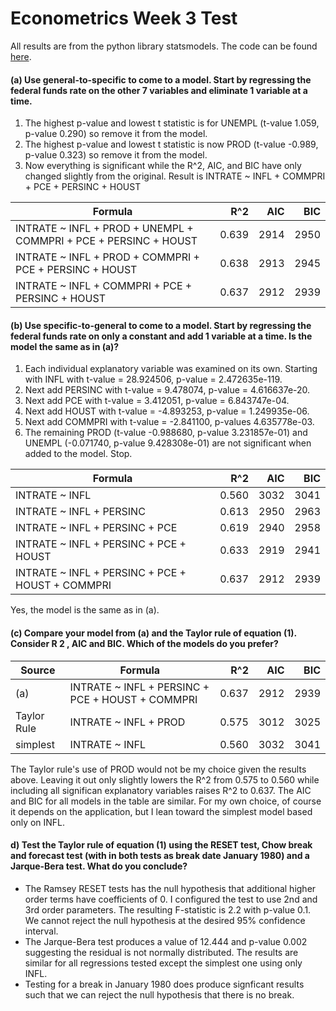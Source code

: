 # Econometrics Week 3 Test
All results are from the python library statsmodels. The code can be found [here](https://github.com/cheriot/data-analysis/blob/master/erasmus-econometrics/week3/test_exer_3.py).

#### (a)  Use general-to-specific to come to a model.  Start by regressing the federal funds rate on the other 7 variables and eliminate 1 variable at a time.
1. The highest p-value and lowest t statistic is for UNEMPL (t-value 1.059, p-value 0.290) so remove it from the model.
2. The highest p-value and lowest t statistic is now PROD (t-value -0.989, p-value 0.323) so remove it from the model.
3. Now everything is significant while the R^2, AIC, and BIC have only changed slightly from the original. Result is INTRATE ~ INFL + COMMPRI + PCE + PERSINC + HOUST

Formula | R^2 | AIC | BIC
---     | --: | --: | --:
INTRATE ~ INFL + PROD + UNEMPL + COMMPRI + PCE + PERSINC + HOUST | 0.639 | 2914 | 2950
INTRATE ~ INFL + PROD + COMMPRI + PCE + PERSINC + HOUST | 0.638 | 2913 | 2945
INTRATE ~ INFL + COMMPRI + PCE + PERSINC + HOUST | 0.637 | 2912 | 2939

#### (b)  Use specific-to-general to come to a model.  Start by regressing the federal funds rate on only a constant and add 1 variable at a time.  Is the model the same as in (a)?
1. Each individual explanatory variable was examined on its own. Starting with INFL with t-value = 28.924506, p-value = 2.472635e-119.
2. Next add PERSINC with t-value = 9.478074, p-value = 4.616637e-20.
3. Next add PCE with t-value = 3.412051, p-value = 6.843747e-04.
4. Next add HOUST with t-value = -4.893253, p-value = 1.249935e-06.
5. Next add COMMPRI with t-value = -2.841100, p-values 4.635778e-03.
6. The remaining PROD (t-value -0.988680, p-value 3.231857e-01) and UNEMPL (-0.071740, p-value 9.428308e-01) are not significant when added to the model. Stop.

Formula | R^2 | AIC | BIC
---     | --: | --: | --:
INTRATE ~ INFL | 0.560 | 3032 | 3041
INTRATE ~ INFL + PERSINC | 0.613 | 2950 | 2963
INTRATE ~ INFL + PERSINC + PCE | 0.619 | 2940 | 2958
INTRATE ~ INFL + PERSINC + PCE + HOUST | 0.633 | 2919 | 2941
INTRATE ~ INFL + PERSINC + PCE + HOUST + COMMPRI | 0.637 | 2912 | 2939

Yes, the model is the same as in (a).

#### (c)  Compare  your  model  from  (a)  and  the  Taylor  rule  of  equation  (1).  Consider R 2 ,  AIC  and  BIC.  Which  of  the models do you prefer?

Source | Formula | R^2 | AIC | BIC
---    | ---     | --: | --: | --:
(a) | INTRATE ~ INFL + PERSINC + PCE + HOUST + COMMPRI | 0.637 | 2912 | 2939
Taylor Rule | INTRATE ~ INFL + PROD | 0.575 | 3012 | 3025
simplest | INTRATE ~ INFL | 0.560 | 3032 | 3041

The Taylor rule's use of PROD would not be my choice given the results above. Leaving it out only slightly lowers the R^2 from 0.575 to 0.560 while including all significan explanatory variables raises R^2 to 0.637. The AIC and BIC for all models in the table are similar. For my own choice, of course it depends on the application, but I lean toward the simplest model based only on INFL.

#### d)  Test the Taylor rule of equation (1) using the RESET test, Chow break and forecast test (with in both tests as break date January 1980) and a Jarque-Bera test.  What do you conclude?
* The Ramsey RESET tests has the null hypothesis that additional higher order terms have coefficients of 0. I configured the test to use 2nd and 3rd order parameters. The resulting F-statistic is 2.2 with p-value 0.1. We cannot reject the null hypothesis at the desired 95% confidence interval.
* The Jarque-Bera test produces a value of 12.444 and p-value 0.002 suggesting the residual is not normally distributed. The results are similar for all regressions tested except the simplest one using only INFL.
* Testing for a break in January 1980 does produce signficant results such that we can reject the null hypothesis that there is no break.
